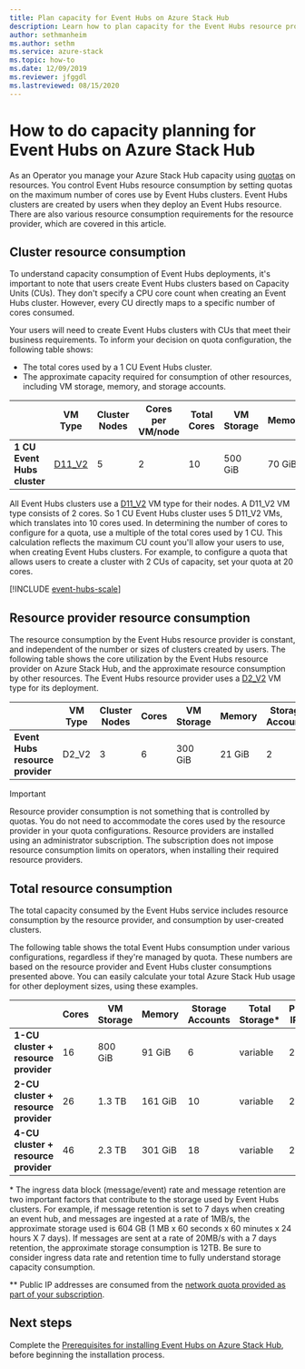 ```yaml
---
title: Plan capacity for Event Hubs on Azure Stack Hub
description: Learn how to plan capacity for the Event Hubs resource provider on Azure Stack Hub. 
author: sethmanheim
ms.author: sethm
ms.service: azure-stack
ms.topic: how-to
ms.date: 12/09/2019
ms.reviewer: jfggdl
ms.lastreviewed: 08/15/2020
---
```


# How to do capacity planning for Event Hubs on Azure Stack Hub

As an Operator you manage your Azure Stack Hub capacity using [quotas](azure-stack-quota-types.md) on resources. You control Event Hubs resource consumption by setting quotas on the maximum number of cores use by Event Hubs clusters. Event Hubs clusters are created by users when they deploy an Event Hubs resource. There are also various resource consumption requirements for the resource provider, which are covered in this article.

## Cluster resource consumption

To understand capacity consumption of Event Hubs deployments, it's important to note that users create Event Hubs clusters based on Capacity Units (CUs). They don't specify a CPU core count when creating an Event Hubs cluster. However, every CU directly maps to a specific number of cores consumed. 

Your users will need to create Event Hubs clusters with CUs that meet their business requirements. To inform your decision on quota configuration, the following table shows:
- The total cores used by a 1 CU Event Hubs cluster.
- The approximate capacity required for consumption of other resources, including VM storage, memory, and storage accounts.

| | VM Type | Cluster Nodes | Cores per VM/node | Total Cores | VM Storage | Memory | Storage Accounts | Public IPs |
|-|---------|-------|-------------------|-------------|------------|--------|------------------|---|
| **1 CU Event Hubs cluster** | [D11_V2](../user/azure-stack-vm-sizes.md#dv2-series) | 5 | 2 | 10 | 500 GiB | 70 GiB | 4 | 1 |

All Event Hubs clusters use a [D11_V2](../user/azure-stack-vm-sizes.md#dv2-series) VM type for their nodes. A D11_V2 VM type consists of 2 cores. So 1 CU Event Hubs cluster uses 5 D11_V2 VMs, which translates into 10 cores used. In determining the number of cores to configure for a quota, use a multiple of the total cores used by 1 CU. This calculation reflects the maximum CU count you'll allow your users to use, when creating Event Hubs clusters. For example, to configure a quota that allows users to create a cluster with 2 CUs of capacity, set your quota at 20 cores.

[!INCLUDE [event-hubs-scale](../includes/event-hubs-scale.md)]

## Resource provider resource consumption  

The resource consumption by the Event Hubs resource provider is constant, and independent of the number or sizes of clusters created by users. The following table shows the core utilization by the Event Hubs resource provider on Azure Stack Hub, and the approximate resource consumption by other resources. The Event Hubs resource provider uses a [D2_V2](../user/azure-stack-vm-sizes.md#dv2-series) VM type for its deployment.

|                                  | VM Type | Cluster Nodes | Cores | VM Storage | Memory | Storage Accounts | Public IPs |
|----------------------------------|---------|---------------|-------|------------|--------|------------------|------------|
| **Event Hubs resource provider** | D2_V2   | 3     | 6     | 300 GiB | 21 GiB | 2 | 1 |

> [!IMPORTANT]
> Resource provider consumption is not something that is controlled by quotas. You do not need to accommodate the cores used by the resource provider in your quota configurations. Resource providers are installed using an administrator subscription. The subscription does not impose resource consumption limits on operators, when installing their required resource providers.

## Total resource consumption

The total capacity consumed by the Event Hubs service includes resource consumption by the resource provider, and consumption by user-created clusters.

The following table shows the total Event Hubs consumption under various configurations, regardless if they're managed by quota. These numbers are based on the resource provider and Event Hubs cluster consumptions presented above. You can easily calculate your total Azure Stack Hub usage for other deployment sizes, using these examples.

|                                      | Cores | VM Storage | Memory  | Storage Accounts | Total Storage\* | Public IPs\*\* |
|--------------------------------------|-------|------------|---------|------------------|---------------|------------|
| **1-CU cluster + resource provider** | 16    | 800 GiB    | 91 GiB  | 6                | variable    | 2 |
| **2-CU cluster + resource provider** | 26    | 1.3 TB     | 161 GiB | 10               | variable    | 2 |
| **4-CU cluster + resource provider** | 46    | 2.3 TB     | 301 GiB | 18               | variable    | 2 |

\* The ingress data block (message/event) rate and message retention are two important factors that contribute to the storage used by Event Hubs clusters. For example, if message retention is set to 7 days when creating an event hub, and messages are ingested at a rate of 1MB/s, the approximate storage used is 604 GB (1 MB x 60 seconds x 60 minutes x 24 hours X 7 days). If messages are sent at a rate of 20MB/s with a 7 days retention, the approximate storage consumption is 12TB. Be sure to consider ingress data rate and retention time to fully understand storage capacity consumption.

\*\* Public IP addresses are consumed from the [network quota provided as part of your subscription](azure-stack-quota-types.md#network-quota-types).

## Next steps

Complete the [Prerequisites for installing Event Hubs on Azure Stack Hub](event-hubs-rp-prerequisites.md), before beginning the installation process.
